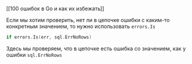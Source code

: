 [[100 ошибок в Go и как их избежать]]

Если мы хотим проверить, нет ли в цепочке ошибки с каким-то конкретным значением, то нужно использовать `errors.Is`
```go
if errors.Is(err, sql.ErrNoRows)
```
Здесь мы проверяем, что в цепочке есть ошибка со значением, как у ошибки `sql.ErrNoRows`
